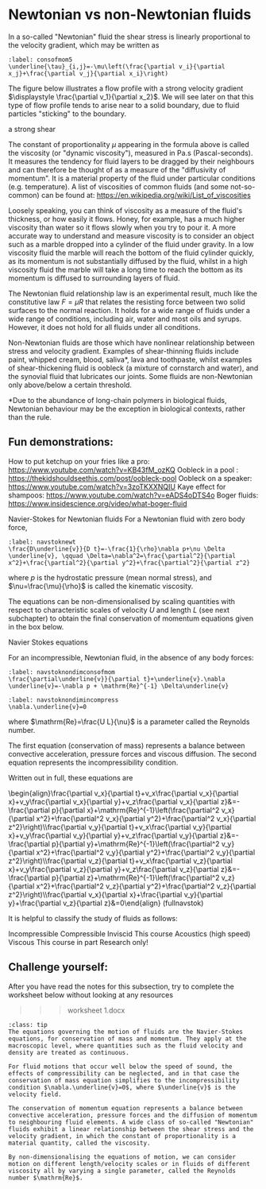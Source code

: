 # Newtonian vs non-Newtonian fluids

In a so-called "Newtonian" fluid the shear stress is linearly proportional to the velocity gradient, which may be written as

```{math}
:label: consofmom5
\underline{\tau}_{i,j}=-\mu\left(\frac{\partial v_i}{\partial x_j}+\frac{\partial v_j}{\partial x_i}\right)
```

The figure below illustrates a flow profile with a strong velocity gradient $\displaystyle \frac{\partial v_1}{\partial x_2}$. We will see later on that this type of flow profile tends to arise near to a solid boundary, due to fluid particles "sticking" to the boundary.

a strong shear

The constant of proportionality $\mu$ appearing in the formula above is called the viscosity (or "dynamic viscosity"), measured in $\mathrm{Pa.s}$ (Pascal-seconds). It measures the tendency for fluid layers to be dragged by their neighbours and can therefore be thought of as a measure of the "diffusivity of momentum". It is a material property of the fluid under particular conditions (e.g. temperature). A list of viscosities of common fluids (and some not-so-common) can be found at: https://en.wikipedia.org/wiki/List_of_viscosities

Loosely speaking, you can think of viscosity as a measure of the fluid's thickness, or how easily it flows. Honey, for example, has a much higher viscosity than water so it flows slowly when you try to pour it. A more accurate way to understand and measure viscosity is to consider an object such as a marble dropped into a cylinder of the fluid under gravity. In a low viscosity fluid the marble will reach the bottom of the fluid cylinder quickly, as its momentum is not substantially diffused by the fluid, whilst in a high viscosity fluid the marble will take a long time to reach the bottom as its momentum is diffused to surrounding layers of fluid.



The Newtonian fluid relationship law is an experimental result, much like the constitutive law $F=\mu R$ that relates the resisting force between two solid surfaces to the normal reaction. It holds for a wide range of fluids under a wide range of conditions, including air, water and most oils and syrups. However, it does not hold for all fluids under all conditions.



Non-Newtonian fluids are those which have nonlinear relationship between stress and velocity gradient. Examples  of shear-thinning fluids include paint, whipped cream, blood, saliva*, lava and toothpaste, whilst examples of shear-thickening fluid is oobleck (a mixture of cornstarch and water), and the synovial fluid that lubricates our joints. Some fluids are non-Newtonian only above/below a certain threshold.

*Due to the abundance of long-chain polymers in biological fluids, Newtonian behaviour may be the exception in biological contexts, rather than the rule.



## Fun demonstrations:

How to put ketchup on your fries like a pro: https://www.youtube.com/watch?v=KB43fM_ozKQ
Oobleck in a pool : https://thekidshouldseethis.com/post/oobleck-pool
Oobleck on a speaker: https://www.youtube.com/watch?v=3zoTKXXNQIU
Kaye effect for shampoos: https://www.youtube.com/watch?v=eADS4oDTS4o
Boger fluids: https://www.insidescience.org/video/what-boger-fluid


Navier-Stokes for Newtonian fluids
For a Newtonian fluid with zero body force,

```{math}
:label: navstoknewt
\frac{D\underline{v}}{D t}=-\frac{1}{\rho}\nabla p+\nu \Delta \underline{v}, \qquad \Delta=\nabla^2=\frac{\partial^2}{\partial x^2}+\frac{\partial^2}{\partial y^2}+\frac{\partial^2}{\partial z^2}
```

where $p$ is the hydrostatic pressure (mean normal stress), and $\nu=\frac{\mu}{\rho}$ is called the kinematic viscosity.



The equations can be non-dimensionalised by scaling quantities with respect to characteristic scales of velocity $U$ and length $L$ (see next subchapter) to obtain the final conservation of momentum equations given in the box below.

Navier Stokes equations

For an incompressible, Newtonian fluid, in the absence of any body forces:

```{math}
:label: navstoknondimconsofmom
\frac{\partial\underline{v}}{\partial t}+\underline{v}.\nabla \underline{v}=-\nabla p + \mathrm{Re}^{-1} \Delta\underline{v}
```

```{math}
:label: navstoknondimincompress
\nabla.\underline{v}=0
```

where $\mathrm{Re}=\frac{U L}{\nu}$ is a parameter called the Reynolds number.

The first equation (conservation of mass) represents a balance between convective acceleration, pressure forces and viscous diffusion. The second equation represents the incompressibility condition.

Written out in full, these equations are

\begin{align}\frac{\partial v_x}{\partial t}+v_x\frac{\partial v_x}{\partial x}+v_y\frac{\partial v_x}{\partial y}+v_z\frac{\partial v_x}{\partial z}&=-\frac{\partial p}{\partial x}+\mathrm{Re}^{-1}\left(\frac{\partial^2 v_x}{\partial x^2}+\frac{\partial^2 v_x}{\partial y^2}+\frac{\partial^2 v_x}{\partial z^2}\right)\\\frac{\partial v_y}{\partial t}+v_x\frac{\partial v_y}{\partial x}+v_y\frac{\partial v_y}{\partial y}+v_z\frac{\partial v_y}{\partial z}&=-\frac{\partial p}{\partial y}+\mathrm{Re}^{-1}\left(\frac{\partial^2 v_y}{\partial x^2}+\frac{\partial^2 v_y}{\partial y^2}+\frac{\partial^2 v_y}{\partial z^2}\right)\\\frac{\partial v_z}{\partial t}+v_x\frac{\partial v_z}{\partial x}+v_y\frac{\partial v_z}{\partial y}+v_z\frac{\partial v_z}{\partial z}&=-\frac{\partial p}{\partial z}+\mathrm{Re}^{-1}\left(\frac{\partial^2 v_z}{\partial x^2}+\frac{\partial^2 v_z}{\partial y^2}+\frac{\partial^2 v_z}{\partial z^2}\right)\\\frac{\partial v_x}{\partial x}+\frac{\partial v_y}{\partial y}+\frac{\partial v_z}{\partial z}&=0\end{align} (fullnavstok)



It is helpful to classify the study of fluids as follows:



Incompressible	Compressible
Inviscid	This course	Acoustics (high speed)
Viscous	This course in part	Research only!




## Challenge yourself:
After you have read the notes for this subsection, try to complete the worksheet below without looking at any resources

>>> worksheet 1.docx

```{admonition} Big idea: Conservation of mass and momentum
:class: tip
The equations governing the motion of fluids are the Navier-Stokes equations, for conservation of mass and momentum. They apply at the macroscopic level, where quantities such as the fluid velocity and density are treated as continuous.

For fluid motions that occur well below the speed of sound, the effects of compressibility can be neglected, and in that case the conservation of mass equation simplifies to the incompressibility condition $\nabla.\underline{v}=0$, where $\underline{v}$ is the velocity field.

The conservation of momentum equation represents a balance between convective acceleration, pressure forces and the diffusion of momentum to neighbouring fluid elements. A wide class of so-called "Newtonian" fluids exhibit a linear relationship between the shear stress and the velocity gradient, in which the constant of proportionality is a material quantity, called the viscosity.

By non-dimensionalising the equations of motion, we can consider motion on different length/velocity scales or in fluids of different viscosity all by varying a single parameter, called the Reynolds number $\mathrm{Re}$.
```
